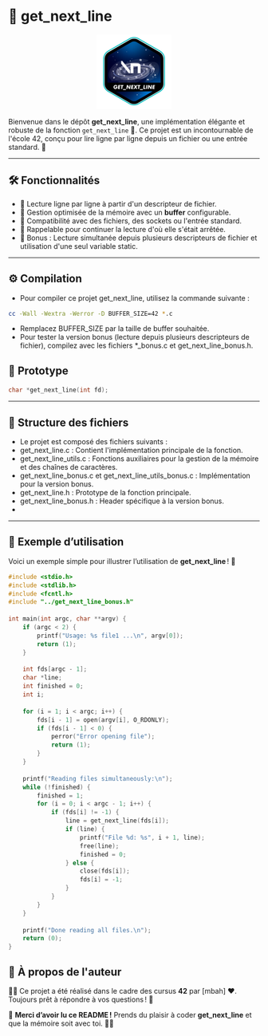 # 📜 **get_next_line**  

<p align="center">
  <img src="https://github.com/mbah24-dev/mbah24-dev/blob/main/42_badges/get_next_linee.png" alt="GNL 42 project badge"/>
</p>

Bienvenue dans le dépôt **get_next_line**, une implémentation élégante et robuste de la fonction `get_next_line` 🧵. Ce projet est un incontournable de l'école 42, conçu pour lire ligne par ligne depuis un fichier ou une entrée standard. 🌟

---

## 🛠️ **Fonctionnalités**
- 📄 Lecture ligne par ligne à partir d'un descripteur de fichier.
- 💾 Gestion optimisée de la mémoire avec un **buffer** configurable.
- 🚀 Compatibilité avec des fichiers, des sockets ou l'entrée standard.
- 🔄 Rappelable pour continuer la lecture d'où elle s'était arrêtée.
- 🔢 Bonus : Lecture simultanée depuis plusieurs descripteurs de fichier et utilisation d'une seul variable static.
---

## ⚙️ Compilation

- Pour compiler ce projet get_next_line, utilisez la commande suivante :

```bash
cc -Wall -Wextra -Werror -D BUFFER_SIZE=42 *.c
```

- Remplacez BUFFER_SIZE par la taille de buffer souhaitée.
- Pour tester la version bonus (lecture depuis plusieurs descripteurs de fichier), compilez avec les fichiers *_bonus.c et get_next_line_bonus.h.


## 🚧 **Prototype**

```c
char *get_next_line(int fd);
```
---

## 📂 Structure des fichiers

- Le projet est composé des fichiers suivants :
- get_next_line.c : Contient l'implémentation principale de la fonction.
- get_next_line_utils.c : Fonctions auxiliaires pour la gestion de la mémoire et des chaînes de caractères.
- get_next_line_bonus.c et get_next_line_utils_bonus.c : Implémentation pour la version bonus.
- get_next_line.h : Prototype de la fonction principale.
- get_next_line_bonus.h : Header spécifique à la version bonus.
- 
---
## 🌟 Exemple d’utilisation

Voici un exemple simple pour illustrer l’utilisation de **get_next_line** ! 🎉

```c
#include <stdio.h>
#include <stdlib.h>
#include <fcntl.h>
#include "../get_next_line_bonus.h"

int main(int argc, char **argv) {
    if (argc < 2) {
        printf("Usage: %s file1 ...\n", argv[0]);
        return (1);
    }

    int fds[argc - 1];
    char *line;
    int finished = 0;
    int i;

    for (i = 1; i < argc; i++) {
        fds[i - 1] = open(argv[i], O_RDONLY);
        if (fds[i - 1] < 0) {
            perror("Error opening file");
            return (1);
        }
    }

    printf("Reading files simultaneously:\n");
    while (!finished) {
        finished = 1;
        for (i = 0; i < argc - 1; i++) {
            if (fds[i] != -1) {
                line = get_next_line(fds[i]);
                if (line) {
                    printf("File %d: %s", i + 1, line);
                    free(line);
                    finished = 0;
                } else {
                    close(fds[i]);
                    fds[i] = -1; 
                }
            }
        }
    }

    printf("Done reading all files.\n");
    return (0);
}
```
 
## 🌈 À propos de l'auteur

👨‍💻 Ce projet a été réalisé dans le cadre des cursus **42** par [mbah] ❤️. Toujours prêt à répondre à vos questions ! 🎉

🎉 **Merci d’avoir lu ce README !** Prends du plaisir à coder **get_next_line** et que la mémoire soit avec toi. 💾🔥

